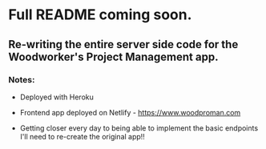 # Full README coming soon.

## Re-writing the entire server side code for the Woodworker's Project Management app.

### Notes:
 * Deployed with Heroku
 * Frontend app deployed on Netlify - https://www.woodproman.com




  * Getting closer every day to being able to implement the basic endpoints I'll need to re-create the original app!!
